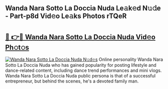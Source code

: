 ## Wanda Nara Sotto La Doccia Nuda Le𝚊k𝚎d N𝚞𝚍e - Part-p8d Vid𝚎o Le𝚊ks Photos rTQeR

# <h2><a href="http://fbbwxda.evod.top/?m=Wanda+Nara+Sotto+La+Doccia+Nuda">🔗 👉🔴 Wanda Nara Sotto La Doccia Nuda Vid𝚎o Ph𝚘t𝚘s</a></h2>

[![Wanda Nara Sotto La Doccia Nuda N𝚞d𝚎s](https://i.imgur.com/8V9OHl7.gif)](http://fbbwxda.evod.top/?m=Wanda+Nara+Sotto+La+Doccia+Nuda)
Online personality Wanda Nara Sotto La Doccia Nuda who has gained popularity for posting lifestyle and dance-related content, including dance trend performances and mini vlogs. Wanda Nara Sotto La Doccia Nuda public persona is that of a successful entrepreneur, but behind the scenes, he's a devoted family man. 
